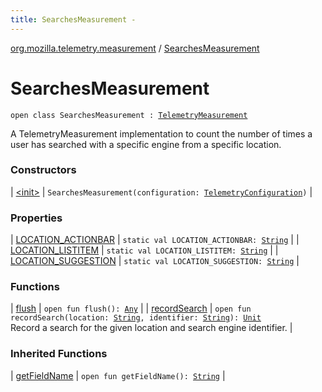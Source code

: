 ```yaml
---
title: SearchesMeasurement - 
---
```


[org.mozilla.telemetry.measurement](../index.html) / [SearchesMeasurement](./index.html)

# SearchesMeasurement

`open class SearchesMeasurement : `[`TelemetryMeasurement`](../-telemetry-measurement/index.html)

A TelemetryMeasurement implementation to count the number of times a user has searched with a specific engine from a specific location.

### Constructors

| [&lt;init&gt;](-init-.html) | `SearchesMeasurement(configuration: `[`TelemetryConfiguration`](../../org.mozilla.telemetry.config/-telemetry-configuration/index.html)`)` |

### Properties

| [LOCATION_ACTIONBAR](-l-o-c-a-t-i-o-n_-a-c-t-i-o-n-b-a-r.html) | `static val LOCATION_ACTIONBAR: `[`String`](https://kotlinlang.org/api/latest/jvm/stdlib/kotlin/-string/index.html) |
| [LOCATION_LISTITEM](-l-o-c-a-t-i-o-n_-l-i-s-t-i-t-e-m.html) | `static val LOCATION_LISTITEM: `[`String`](https://kotlinlang.org/api/latest/jvm/stdlib/kotlin/-string/index.html) |
| [LOCATION_SUGGESTION](-l-o-c-a-t-i-o-n_-s-u-g-g-e-s-t-i-o-n.html) | `static val LOCATION_SUGGESTION: `[`String`](https://kotlinlang.org/api/latest/jvm/stdlib/kotlin/-string/index.html) |

### Functions

| [flush](flush.html) | `open fun flush(): `[`Any`](https://kotlinlang.org/api/latest/jvm/stdlib/kotlin/-any/index.html) |
| [recordSearch](record-search.html) | `open fun recordSearch(location: `[`String`](https://kotlinlang.org/api/latest/jvm/stdlib/kotlin/-string/index.html)`, identifier: `[`String`](https://kotlinlang.org/api/latest/jvm/stdlib/kotlin/-string/index.html)`): `[`Unit`](https://kotlinlang.org/api/latest/jvm/stdlib/kotlin/-unit/index.html)<br>Record a search for the given location and search engine identifier. |

### Inherited Functions

| [getFieldName](../-telemetry-measurement/get-field-name.html) | `open fun getFieldName(): `[`String`](https://kotlinlang.org/api/latest/jvm/stdlib/kotlin/-string/index.html) |

